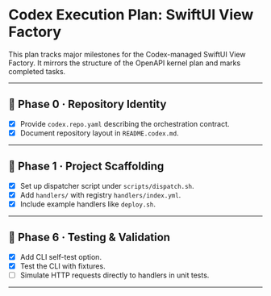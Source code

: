 # Codex Execution Plan: SwiftUI View Factory

This plan tracks major milestones for the Codex-managed SwiftUI View Factory.
It mirrors the structure of the OpenAPI kernel plan and marks completed tasks.

---

## 🪪 Phase 0 · Repository Identity
- [x] Provide `codex.repo.yaml` describing the orchestration contract.
- [x] Document repository layout in `README.codex.md`.

---

## 🧱 Phase 1 · Project Scaffolding
- [x] Set up dispatcher script under `scripts/dispatch.sh`.
- [x] Add `handlers/` with registry `handlers/index.yml`.
- [x] Include example handlers like `deploy.sh`.

---

## 🧪 Phase 6 · Testing & Validation
- [x] Add CLI self-test option.
- [x] Test the CLI with fixtures.
- [ ] Simulate HTTP requests directly to handlers in unit tests.

---
